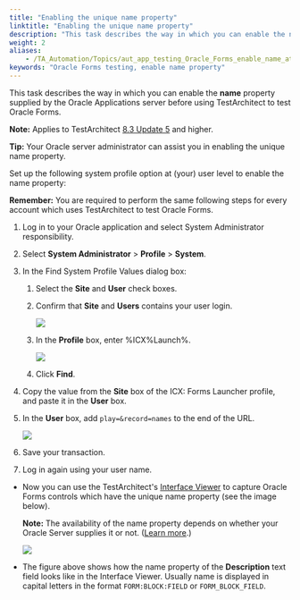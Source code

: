 ```yaml
--- 
title: "Enabling the unique name property"
linktitle: "Enabling the unique name property"
description: "This task describes the way in which you can enable the name property supplied by the Oracle Applications server before using TestArchitect to test Oracle Forms."
weight: 2
aliases: 
    - /TA_Automation/Topics/aut_app_testing_Oracle_Forms_enable_name_attribute.html
keywords: "Oracle Forms testing, enable name property"
---
```


This task describes the way in which you can enable the **name** property supplied by the Oracle Applications server before using TestArchitect to test Oracle Forms.

**Note:** Applies to TestArchitect [8.3 Update 5](/TA_ReleaseNotes/DITA_source/Whats_New_8.3_update_5.html) and higher.

**Tip:** Your Oracle server administrator can assist you in enabling the unique name property.

Set up the following system profile option at \(your\) user level to enable the name property:

**Remember:** You are required to perform the same following steps for every account which uses TestArchitect to test Oracle Forms.

1.  Log in to your Oracle application and select System Administrator responsibility.

2.  Select **System Administrator** \> **Profile** \> **System**.

3.  In the Find System Profile Values dialog box:

    1.  Select the **Site** and **User** check boxes.

    2.  Confirm that **Site** and **Users** contains your user login.

        ![](/images/TA_Automation/Images/OracleForms_find_system_profiles_values.png)

    3.  In the **Profile** box, enter %ICX%Launch%.

        ![](/images/TA_Automation/Images/OracleForms_find_system_profiles_values_profile.png)

    4.  Click **Find**.

4.  Copy the value from the **Site** box of the ICX: Forms Launcher profile, and paste it in the **User** box.

5.  In the **User** box, add `play=&record=names` to the end of the URL.

    ![](/images/TA_Automation/Images/OracleForms_system_profiles_values_dlg.png)

6.  Save your transaction.

7.  Log in again using your user name.


-   Now you can use the TestArchitect's [Interface Viewer](/TA_Help/Topics/Interface_def_Viewer.html) to capture Oracle Forms controls which have the unique name property \(see the image below\).

    **Note:** The availability of the name property depends on whether your Oracle Server supplies it or not. \([Learn more](https://admhelp.microfocus.com/uft/en/14.02/UFT_Help/Content/Addins_Guide/Verifying_OracleServer_UniqueName_Attributes.htm).\)

    ![](/images/TA_Automation/Images/unique_name_OracleForms.PNG)

-   The figure above shows how the name property of the **Description** text field looks like in the Interface Viewer. Usually name is displayed in capital letters in the format `FORM:BLOCK:FIELD` or `FORM_BLOCK_FIELD`.




